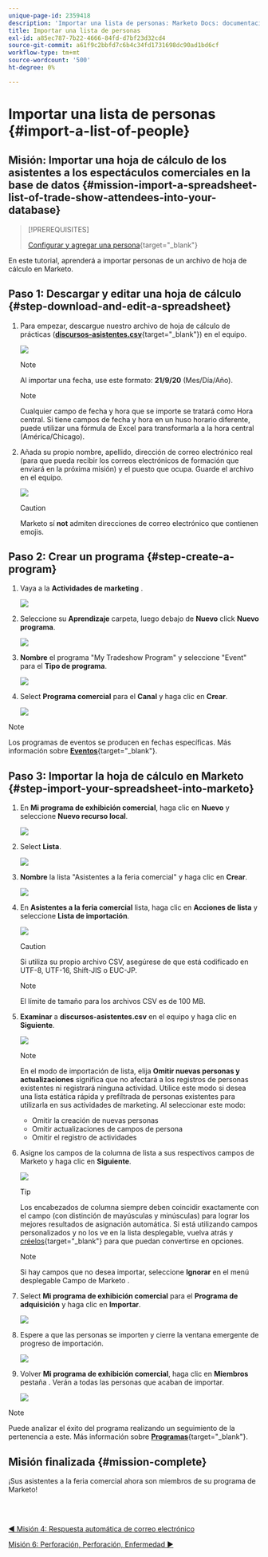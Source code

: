 ```yaml
---
unique-page-id: 2359418
description: 'Importar una lista de personas: Marketo Docs: documentación del producto'
title: Importar una lista de personas
exl-id: a85ec787-7b22-4666-84fd-d7bf23d32cd4
source-git-commit: a61f9c2bbfd7c6b4c34fd1731698dc90ad1bd6cf
workflow-type: tm+mt
source-wordcount: '500'
ht-degree: 0%

---
```


# Importar una lista de personas {#import-a-list-of-people}

## Misión: Importar una hoja de cálculo de los asistentes a los espectáculos comerciales en la base de datos {#mission-import-a-spreadsheet-list-of-trade-show-attendees-into-your-database}

>[!PREREQUISITES]
>
>[Configurar y agregar una persona](/help/marketo/getting-started/quick-wins/get-set-up-and-add-a-person.md){target=&quot;_blank&quot;}

En este tutorial, aprenderá a importar personas de un archivo de hoja de cálculo en Marketo.

## Paso 1: Descargar y editar una hoja de cálculo {#step-download-and-edit-a-spreadsheet}

1. Para empezar, descargue nuestro archivo de hoja de cálculo de prácticas ([**discursos-asistentes.csv**](/help/marketo/getting-started/assets/tradeshow-attendees.csv){target=&quot;_blank&quot;}) en el equipo.

   ![](assets/import-a-list-of-people-1.png)

   >[!NOTE]
   >
   >Al importar una fecha, use este formato: **21/9/20** (Mes/Día/Año).

   >[!NOTE]
   >
   >Cualquier campo de fecha y hora que se importe se tratará como Hora central. Si tiene campos de fecha y hora en un huso horario diferente, puede utilizar una fórmula de Excel para transformarla a la hora central (América/Chicago).

1. Añada su propio nombre, apellido, dirección de correo electrónico real (para que pueda recibir los correos electrónicos de formación que enviará en la próxima misión) y el puesto que ocupa. Guarde el archivo en el equipo.

   ![](assets/import-a-list-of-people-2.png)

   >[!CAUTION]
   >
   >Marketo sí **not** admiten direcciones de correo electrónico que contienen emojis.

## Paso 2: Crear un programa {#step-create-a-program}

1. Vaya a la **Actividades de marketing** .

   ![](assets/import-a-list-of-people-3.png)

1. Seleccione su **Aprendizaje** carpeta, luego debajo de **Nuevo** click **Nuevo programa**.

   ![](assets/import-a-list-of-people-4.png)

1. **Nombre** el programa &quot;My Tradeshow Program&quot; y seleccione &quot;Event&quot; para el **Tipo de programa**.

   ![](assets/import-a-list-of-people-5.png)

1. Select **Programa comercial** para el **Canal** y haga clic en **Crear**.

   ![](assets/import-a-list-of-people-6.png)

>[!NOTE]
>
>Los programas de eventos se producen en fechas específicas. Más información sobre [**Eventos**](/help/marketo/product-docs/demand-generation/events/understanding-events/understanding-event-programs.md){target=&quot;_blank&quot;}.

## Paso 3: Importar la hoja de cálculo en Marketo {#step-import-your-spreadsheet-into-marketo}

1. En **Mi programa de exhibición comercial**, haga clic en **Nuevo** y seleccione **Nuevo recurso local**.

   ![](assets/import-a-list-of-people-7.png)

1. Select **Lista**.

   ![](assets/import-a-list-of-people-8.png)

1. **Nombre** la lista &quot;Asistentes a la feria comercial&quot; y haga clic en **Crear**.

   ![](assets/import-a-list-of-people-9.png)

1. En **Asistentes a la feria comercial** lista, haga clic en **Acciones de lista** y seleccione **Lista de importación**.

   ![](assets/import-a-list-of-people-10.png)

   >[!CAUTION]
   >
   >Si utiliza su propio archivo CSV, asegúrese de que está codificado en UTF-8, UTF-16, Shift-JIS o EUC-JP.

   >[!NOTE]
   >
   >El límite de tamaño para los archivos CSV es de 100 MB.

1. **Examinar** a **discursos-asistentes.csv** en el equipo y haga clic en **Siguiente**.

   ![](assets/import-a-list-of-people-11.png)

   >[!NOTE]
   >
   >En el modo de importación de lista, elija **Omitir nuevas personas y actualizaciones** significa que no afectará a los registros de personas existentes ni registrará ninguna actividad. Utilice este modo si desea una lista estática rápida y prefiltrada de personas existentes para utilizarla en sus actividades de marketing. Al seleccionar este modo:
   >
   > * Omitir la creación de nuevas personas
   > * Omitir actualizaciones de campos de persona
   > * Omitir el registro de actividades


1. Asigne los campos de la columna de lista a sus respectivos campos de Marketo y haga clic en **Siguiente**.

   ![](assets/import-a-list-of-people-12.png)

   >[!TIP]
   >
   >Los encabezados de columna siempre deben coincidir exactamente con el campo (con distinción de mayúsculas y minúsculas) para lograr los mejores resultados de asignación automática. Si está utilizando campos personalizados y no los ve en la lista desplegable, vuelva atrás y [créelos](/help/marketo/product-docs/administration/field-management/create-a-custom-field-in-marketo.md){target=&quot;_blank&quot;} para que puedan convertirse en opciones.

   >[!NOTE]
   >
   >Si hay campos que no desea importar, seleccione **Ignorar** en el menú desplegable Campo de Marketo .

1. Select **Mi programa de exhibición comercial** para el **Programa de adquisición** y haga clic en **Importar**.

   ![](assets/import-a-list-of-people-13.png)

1. Espere a que las personas se importen y cierre la ventana emergente de progreso de importación.

   ![](assets/import-a-list-of-people-14.png)

1. Volver **Mi programa de exhibición comercial**, haga clic en **Miembros** pestaña . Verán a todas las personas que acaban de importar.

   ![](assets/import-a-list-of-people-15.png)

>[!NOTE]
>
>Puede analizar el éxito del programa realizando un seguimiento de la pertenencia a este. Más información sobre [**Programas**](/help/marketo/product-docs/core-marketo-concepts/programs/creating-programs/understanding-programs.md){target=&quot;_blank&quot;}.

## Misión finalizada {#mission-complete}

¡Sus asistentes a la feria comercial ahora son miembros de su programa de Marketo!

<br> 

[◄ Misión 4: Respuesta automática de correo electrónico](/help/marketo/getting-started/quick-wins/email-auto-response.md)

[Misión 6: Perforación, Perforación, Enfermedad ►](/help/marketo/getting-started/quick-wins/drip-drip-nurture.md)
